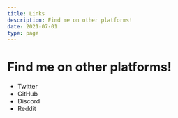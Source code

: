 ```yaml
---
title: Links
description: Find me on other platforms!
date: 2021-07-01
type: page
---
```


# Find me on other platforms!

- Twitter
- GitHub
- Discord
- Reddit